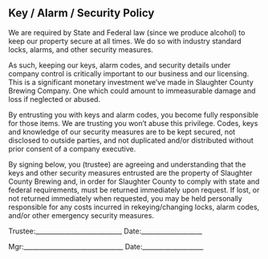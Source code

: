 ## Key / Alarm / Security Policy

We are required by State and Federal law (since we produce alcohol) to keep our property secure at all times.  We do so with industry standard locks, alarms, and other security measures.

As such, keeping our keys, alarm codes, and security details under company control is critically important to our business and our licensing.  This is a significant monetary investment we’ve made in Slaughter County Brewing Company.  One which could amount to immeasurable damage and loss if neglected or abused.

By entrusting you with keys and alarm codes, you become fully responsible for those items.  We are trusting you won’t abuse this privilege.  Codes, keys and knowledge of our security measures are to be kept secured, not disclosed to outside parties, and not duplicated and/or distributed without prior consent of a company executive.

By signing below, you (trustee) are agreeing and understanding that the keys and other security measures entrusted are the property of Slaughter County Brewing and, in order for Slaughter County to comply with state and federal requirements, must be returned immediately upon request.  If lost, or not returned immediately when requested, you may be held personally responsible for any costs incurred in rekeying/changing locks, alarm codes, and/or other emergency security measures.






Trustee:___________________________     Date:___________________



Mgr:_______________________________   Date:___________________


